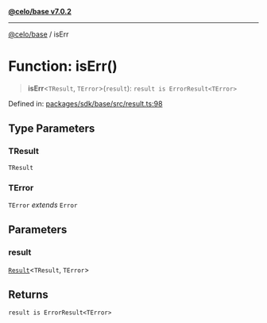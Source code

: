 [**@celo/base v7.0.2**](../README.md)

***

[@celo/base](../README.md) / isErr

# Function: isErr()

> **isErr**\<`TResult`, `TError`\>(`result`): `result is ErrorResult<TError>`

Defined in: [packages/sdk/base/src/result.ts:98](https://github.com/celo-org/developer-tooling/blob/master/packages/sdk/base/src/result.ts#L98)

## Type Parameters

### TResult

`TResult`

### TError

`TError` *extends* `Error`

## Parameters

### result

[`Result`](../type-aliases/Result.md)\<`TResult`, `TError`\>

## Returns

`result is ErrorResult<TError>`
